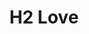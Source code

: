 --- 
title: "H2 Love"
publishdate: "2019-9-26T16:48:46+02:00"
src: "https://365manga.net/manga/h2-love"
image: "https://data.365manga.net/images/thumbnails/1694-h2-love.jpg"
description: "Due to living with her 3 brothers and father for so long, 2nd year Mizumori Hidarishita has come to hate all guys! Against all odds, she encounters Koizumi Ikurou, an avid girl-hater because of his troublesome sister. Tired of being pursued by the opposite gender, they both seek refuge in holding onto their beliefs, but what happens when Mizumori's dream world is torn apart?"
---